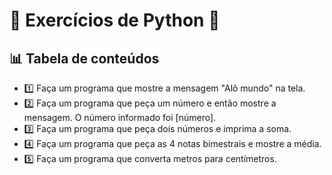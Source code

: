 # 🐍 Exercícios de Python 🚀

## 📊 Tabela de conteúdos

- 1️⃣ Faça um programa que mostre a mensagem "Alô mundo" na tela.
- 2️⃣ Faça um programa que peça um número e então mostre a mensagem. O número informado foi [número].
- 3️⃣ Faça um programa que peça dois números e imprima a soma.
- 4️⃣ Faça um programa que peça as 4 notas bimestrais e mostre a média.
- 5️⃣ Faça um programa que converta metros para centímetros.
